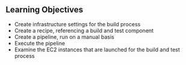 ## Learning Objectives

* Create infrastructure settings for the build process
* Create a recipe, referencing a build and test component
* Create a pipeline, run on a manual basis
* Execute the pipeline
* Examine the EC2 instances that are launched for the build and test process